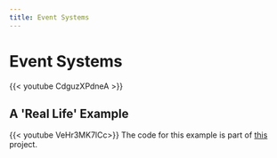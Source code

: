 ```yaml
---
title: Event Systems
---
```

# Event Systems
{{< youtube CdguzXPdneA >}}


## A 'Real Life' Example
{{< youtube VeHr3MK7lCc>}}
The code for this example is part of [this](https://github.com/hunterdyar/UnitySimpleSokabon) project.